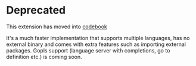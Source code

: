 # Deprecated
This extension has moved into [codebook](https://marketplace.visualstudio.com/items?itemName=codebook.codebook)

It's a much faster implementation that supports multiple languages, has no external binary and comes with extra features such as importing external packages. Gopls support (language server with completions, go to definition etc.) is coming soon.
